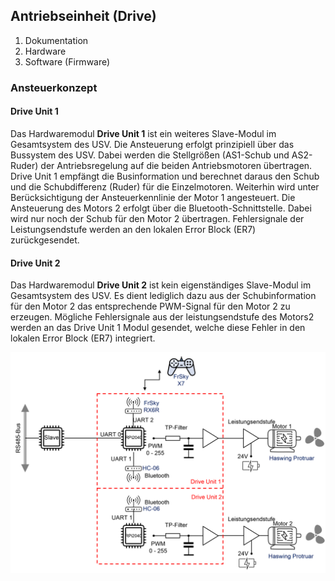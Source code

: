 ## Antriebseinheit (Drive)

1. Dokumentation
2. Hardware
3. Software (Firmware)


### Ansteuerkonzept

#### Drive Unit 1

Das Hardwaremodul **Drive Unit 1** ist ein weiteres Slave-Modul im Gesamtsystem des USV. Die Ansteuerung erfolgt prinzipiell über das Bussystem des USV. Dabei werden die Stellgrößen (AS1-Schub und AS2-Ruder) der Antriebsregelung auf die beiden Antriebsmotoren übertragen. Drive Unit 1 empfängt die Businformation und berechnet daraus den Schub und die Schubdifferenz (Ruder) für die Einzelmotoren. Weiterhin wird unter Berücksichtigung der Ansteuerkennlinie der Motor 1 angesteuert.
Die Ansteuerung des Motors 2 erfolgt über die Bluetooth-Schnittstelle. Dabei wird nur noch der Schub für den Motor 2 übertragen. 
Fehlersignale der Leistungsendstufe werden an den lokalen Error Block (ER7) zurückgesendet.    

#### Drive Unit 2

Das Hardwaremodul **Drive Unit 2** ist kein eigenständiges Slave-Modul im Gesamtsystem des USV. Es dient lediglich dazu aus der Schubinformation für den Motor 2 das entsprechende PWM-Signal für den Motor 2 zu erzeugen. Mögliche Fehlersignale aus der leistungsendstufe des Motors2 werden an das Drive Unit 1 Modul gesendet, welche diese Fehler in den lokalen Error Block (ER7) integriert.   


![Drive-Konzept](drive.png "Drive-Konzept")